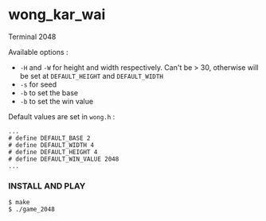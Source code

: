 # wong_kar_wai
Terminal 2048

Available options :

- `-H` and `-W` for height and width respectively. Can't be > 30, otherwise will be set at `DEFAULT_HEIGHT` and `DEFAULT_WIDTH`
- `-s` for seed
- `-b` to set the base
- `-b` to set the win value

Default values are set in `wong.h` :

```
...
# define DEFAULT_BASE 2
# define DEFAULT_WIDTH 4
# define DEFAULT_HEIGHT 4
# define DEFAULT_WIN_VALUE 2048
...
```

### INSTALL AND PLAY
```
$ make
$ ./game_2048
```
